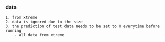 
### data 
    1. from xtreme
    2. data is ignored due to the size
    3. the prediction of test data needs to be set to X everytime before running
        - all data from xtreme